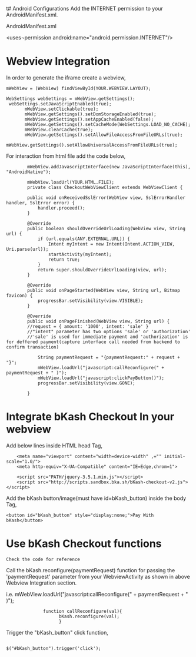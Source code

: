 t# Android Configurations
Add the INTERNET permission to your AndroidManifest.xml. 

AndroidManifest.xml

<uses¬permission android:name="android.permission.INTERNET"/>

# Webview Integration

In order to generate the iframe create a webview,
 
 ```private WebView mWebView;
 mWebView = (WebView) findViewById(YOUR.WEBVIEW.LAYOUT);
 
 WebSettings webSettings = mWebView.getSettings();
  webSettings.setJavaScriptEnabled(true);
        mWebView.setClickable(true);
        mWebView.getSettings().setDomStorageEnabled(true);
        mWebView.getSettings().setAppCacheEnabled(false);
        mWebView.getSettings().setCacheMode(WebSettings.LOAD_NO_CACHE);
        mWebView.clearCache(true);
        mWebView.getSettings().setAllowFileAccessFromFileURLs(true);
        mWebView.getSettings().setAllowUniversalAccessFromFileURLs(true);
 ```    
        

For interaction from html file add the code below,
         
``` 
        mWebView.addJavascriptInterface(new JavaScriptInterface(this), "AndroidNative");

        mWebView.loadUrl(YOUR.HTML.FILE);
        private class CheckoutWebViewClient extends WebViewClient {

        public void onReceivedSslError(WebView view, SslErrorHandler handler, SslError error) {
            handler.proceed();
        }

        @Override
        public boolean shouldOverrideUrlLoading(WebView view, String url) {
            if (url.equals(ANY.EXTERNAL.URL)) {
                Intent myIntent = new Intent(Intent.ACTION_VIEW, Uri.parse(url));
                startActivity(myIntent);
                return true;
            }
            return super.shouldOverrideUrlLoading(view, url);
        }

        @Override
        public void onPageStarted(WebView view, String url, Bitmap favicon) {
            progressBar.setVisibility(view.VISIBLE);
        }

        @Override
        public void onPageFinished(WebView view, String url) {
        //request = { amount: '1000', intent: 'sale' }
        //"intent" parameter has two options 'sale' or 'authorization'
        //'sale' is used for immediate payment and 'authorization' is for deffered payment(capture interface call needed from backend to confirm transaction)
        
            String paymentRequest = "{paymentRequest:" + request + "}";
            mWebView.loadUrl("javascript:callReconfigure(" + paymentRequest + " )");
            mWebView.loadUrl("javascript:clickPayButton()");
            progressBar.setVisibility(view.GONE);

        }
```

# Integrate bKash Checkout In your webview

Add below lines inside HTML head Tag,

```
    <meta name="viewport" content="width=device-width" ,="" initial-scale="1.0/">
    <meta http-equiv="X-UA-Compatible" content="IE=Edge,chrom=1">

    <script src="PATH/jquery-3.5.1.min.js"></script>
    <script src="http://scripts.sandbox.bka.sh/bKash-checkout-v2.js"></script>
```    
Add the bKash button/image(must have id=bKash_button) inside the body Tag,

``` 
<button id="bKash_button" style="display:none;">Pay With bKash</button>
```

# Use bKash Checkout functions 

```
Check the code for reference
```

Call the bKash.reconfigure(paymentRequest) function for passing the 'paymentRequest' parameter from your WebviewActivity as shown in above Webview Integration section.

i.e. mWebView.loadUrl("javascript:callReconfigure(" + paymentRequest + " )");
 
 ```
               function callReconfigure(val){
                     bKash.reconfigure(val);
                     }
```


Trigger the "bKash_button" click function,

```

$("#bKash_button").trigger('click');

```
